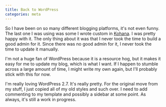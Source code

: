 ```yaml
---
title: Back to WordPress
categories: meta
---
```


So I have been on so many different blogging platforms, it's not even funny. The last one I was using was some I wrote custom in [Kohana](http://kohanaphp.com). I was pretty happy with it. The only thing about it was that I never took the time to build a good admin for it. Since there was no good admin for it, I never took the time to update it manually.

I'm not a huge fan of WordPress because it is a resource hog, but it makes it easy for me to update my blog, which is what I want. If I happen to stumble across a large amount of time, I might write my own again, but I'll probably stick with this for now.

I'm really loving WordPress 2.7. It's really pretty. For the original move from my stuff, I just copied all of my old styles and such over. I need to add commenting to my template and possibly a sidebar at some point. As always, it's still a work in progress.
